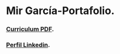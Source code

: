 # Mir García-Portafolio. 
### [Curriculum PDF](https://drive.google.com/file/d/1fvgfcCtCqu2bJSIph7C9FIxL_fRPAZxG/view?usp=sharing).


### [Perfil Linkedin](https://www.linkedin.com/in/miriangarcia/).